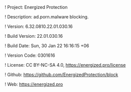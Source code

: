 ! Project: Energized Protection

! Description: ad.porn.malware blocking.

! Version: 6.32.0810.22.01.030.16

! Build Version: 22.01.030.16

! Build Date: Sun, 30 Jan 22 16:16:15 +06

! Version Code: 0301616

! License: CC BY-NC-SA 4.0, https://energized.pro/license

! Github: https://github.com/EnergizedProtection/block

! Web: https://energized.pro
